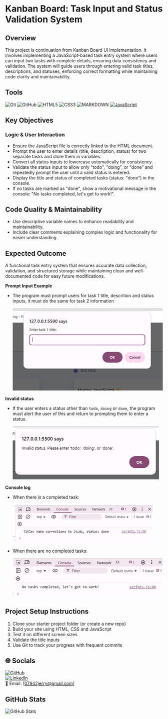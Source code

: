 # Kanban Board: Task Input and Status Validation System

## Overview

This project is continuation from Kanban Board UI Implementation. It involves implementing a JavaScript-based task entry system where users can input two tasks with complete details, ensuring data consistency and validation. The system will guide users through entering valid task titles, descriptions, and statuses, enforcing correct formatting while maintaining code clarity and maintainability.

## Tools

![Git](https://img.shields.io/badge/-Git-F05032?style=flat&logo=git&logoColor=white) ![GitHub](https://img.shields.io/badge/-GitHub-181717?style=flat-circle&logo=github)
![HTML5](https://img.shields.io/badge/-HTML5-black?style=flat-circle&logo=html5&logoColor=white)
![CSS3](https://img.shields.io/badge/-CSS3-black?style=flat-circle&logo=css3)
![MARKDOWN](https://img.shields.io/badge/markdown-%23000000.svg?style=for-the-badge&amp;logo=markdown&amp;logoColor=white)
[![JavaScript](https://img.shields.io/badge/JavaScript-F7DF1E?logo=javascript&logoColor=000)](#)

## Key Objectives

### Logic & User Interaction

- Ensure the JavaScript file is correctly linked to the HTML document.
- Prompt the user to enter details (title, description, status) for two separate tasks and store them in variables.
- Convert all status inputs to lowercase automatically for consistency.
- Validate the status input to allow only "todo", "doing", or "done" and repeatedly prompt the user until a valid status is entered.
- Display the title and status of completed tasks (status: "done") in the console.
- If no tasks are marked as "done", show a motivational message in the console: "No tasks completed, let's get to work!".

## Code Quality & Maintainability

- Use descriptive variable names to enhance readability and maintainability.
- Include clear comments explaining complex logic and functionality for easier understanding.

## Expected Outcome

A functional task entry system that ensures accurate data collection, validation, and structured storage while maintaining clean and well-documented code for easy future modifications.

**Prompt Input Example**

- The program must prompt users for task 1 title, descrition and status inputs, it must do the same for task 2 information

  ![title prompt](./explainer-images/title%20prompt.png)

**Invalid status**

- If the user enters a status other than `todo`, `doing` or `done`, the program must alert the user of this and return to prompting them to enter a status.

  ![invalid status](./explainer-images/invalid%20status.png)

**Console log**

- When there is a completed task:

  ![status](./explainer-images/completed%20task%20log.png)

- When there are no completed tasks:

  ![status](./explainer-images/no%20completed%20tasks%20log.png)

## Project Setup Instructions

  1. Clone your starter project folder (or create a new repo)
  2. Build your site using HTML, CSS and JavaScript
  3. Test it on different screen sizes
  4. Validate the title inputs
  4. Use Git to track your progress with frequent commits

## 🌐 Socials

[![GitHub](https://img.shields.io/badge/-GitHub-181717?style=flat&logo=github&logoColor=white)](https://github.com/RainDrops88)  
[![LinkedIn](https://img.shields.io/badge/-LinkedIn-blue?style=flat&logo=linkedin&logoColor=white)](https://www.linkedin.com/in/emmanuel-mathonsi-300b33308/)  
📧 Email: [07942jerry@gmail.com]

## GitHub Stats

![GitHub Stats](https://github-readme-stats.vercel.app/api?username=RainDrops88&theme=default&show_icons=true&hide_border=true&count_private=true)